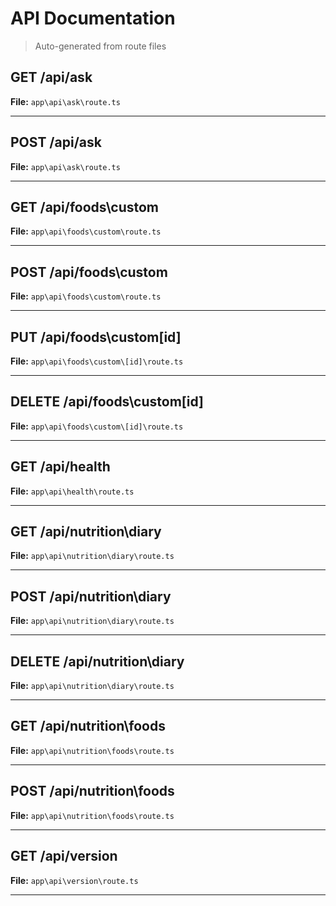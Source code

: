 # API Documentation

> Auto-generated from route files

## GET /api/ask

**File:** `app\api\ask\route.ts`

---

## POST /api/ask

**File:** `app\api\ask\route.ts`

---

## GET /api/foods\custom

**File:** `app\api\foods\custom\route.ts`

---

## POST /api/foods\custom

**File:** `app\api\foods\custom\route.ts`

---

## PUT /api/foods\custom\[id]

**File:** `app\api\foods\custom\[id]\route.ts`

---

## DELETE /api/foods\custom\[id]

**File:** `app\api\foods\custom\[id]\route.ts`

---

## GET /api/health

**File:** `app\api\health\route.ts`

---

## GET /api/nutrition\diary

**File:** `app\api\nutrition\diary\route.ts`

---

## POST /api/nutrition\diary

**File:** `app\api\nutrition\diary\route.ts`

---

## DELETE /api/nutrition\diary

**File:** `app\api\nutrition\diary\route.ts`

---

## GET /api/nutrition\foods

**File:** `app\api\nutrition\foods\route.ts`

---

## POST /api/nutrition\foods

**File:** `app\api\nutrition\foods\route.ts`

---

## GET /api/version

**File:** `app\api\version\route.ts`

---

